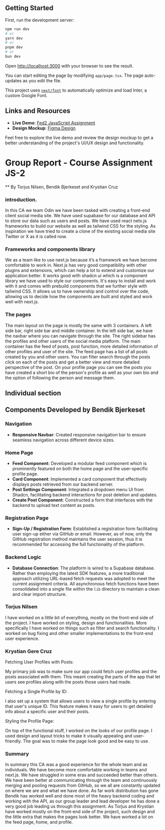 ## Getting Started

First, run the development server:

```bash
npm run dev
# or
yarn dev
# or
pnpm dev
# or
bun dev
```

Open [http://localhost:3000](http://localhost:3000) with your browser to see the result.

You can start editing the page by modifying `app/page.tsx`. The page auto-updates as you edit the file.

This project uses [`next/font`](https://nextjs.org/docs/basic-features/font-optimization) to automatically optimize and load Inter, a custom Google Font.

## Links and Resources

- **Live Demo**: [Fed2 JavaScript Assignment](https://fed2-javascript-2-odin.vercel.app/)
- **Design Mockup**: [Figma Design](https://www.figma.com/file/d0uJVB1LTmUN6U8Pl2gQja/JS-Assignment-Odin?type=design&node-id=0%3A1&mode=design&t=Aw34f5b7MGT3PNpy-1)

Feel free to explore the live demo and review the design mockup to get a better understanding of the project's UI/UX design and functionality.

# Group Report - Course Assignment JS-2

\*\* By Torjus Nilsen, Bendik Bjerkeset and Krystian Cruz

### introduction.

In this CA we team Odin we have been tasked with creating a front-end client social media site. We have used supabase for our database and API to store our data such as users and posts. We have used react netx.js frameworks to build our website as well as tailwind CSS for the styling. As inspiration we have tried to create a clone of the existing social media site Twitter or X as it is called now.

### Frameworks and components library

We as a team like to use next.js because it’s a framework we have become comfortable to work in. Next.js has very good compatibility with other plugins and extensions, which can help a lot to extend and customize our application better. It works good with shadcn ui which is a component library we have used to style our components. It's easy to install and work with it and comes with prebuild components that we further style with tailwind CSS. It allows us to have ownership and control over the code, allowing us to decide how the components are built and styled and work well with next.js.

### The pages

The main layout on the page is mostly the same with 3 containers. A left side bar, right side bar and middle container. In the left side bar, we have the navbar where you can navigate through the site. The right sidebar has the profiles and other users of the social media platform. The main container has the feed of posts, post function, more detailed information of other profiles and user of the site. The feed page has a list of all posts created by you and other users. You can filter search through the posts click on each of the posts and get a better view and more detailed perspective of the post. On your profile page you can see the posts you have created a short bio of the person's profile as well as your own bio and the option of following the person and message them.

## Individual section

## Components Developed by Bendik Bjerkeset

### Navigation

- **Responsive Navbar**: Created responsive navigation bar to ensure seamless navigation across different device sizes.

### Home Page

- **Feed Component**: Developed a modular feed component which is prominently featured on both the home page and the user-specific profile page.
- **Card Component**: Implemented a card component that effectively displays posts retrieved from our backend server.
- **Post Settings Component**: Integrated a dropdown menu UI from Shadcn, facilitating backend interactions for post deletion and updates.
- **Create Post Component**: Constructed a form that interfaces with the backend to upload text content as posts.

### Registration Page

- **Sign-Up / Registration Form**: Established a registration form facilitating user sign-up either via GitHub or email. However, as of now, only the GitHub registration method maintains the user session, thus it is recommended for accessing the full functionality of the platform.

### Backend Logic

- **Database Connection**: The platform is wired to a Supabase database. Rather than employing the latest SDK features, a more traditional approach utilizing URL-based fetch requests was adopted to meet the current assignment criteria. All asynchronous fetch functions have been consolidated into a single file within the `lib` directory to maintain a clean and clear import structure.

### Torjus Nilsen

I have worked on a little bit of everything, mostly on the front-end side of the project. I have worked on styling, design and functionalities. More specifically I have worked on things such as filter and search functionality. I worked on bug fixing and other smaller implementations to the front-end user experience.

### Krystian Gere Cruz

Fetching User Profiles with Posts:

My primary job was to make sure our app could fetch user profiles and the posts associated with them. This meant creating the parts of the app that let users see profiles along with the posts those users had made.

Fetching a Single Profile by ID:

I also set up a system that allows users to view a single profile by entering that user's unique ID. This feature makes it easy for users to get detailed info about a specific user and their posts.

Styling the Profile Page:

On top of the functional stuff, I worked on the looks of our profile page. I used design and layout tricks to make it visually appealing and user-friendly. The goal was to make the page look good and be easy to use.

### Summary

In summary this CA was a good experience for the whole team and as individuals. We have become more comfortable working in teams and next.js. We have struggled in some eras and succeeded better than others. We have been better at communicating through the team and continuously merging and pooling requests from GitHub, so we all are constantly updated on where we are and what we have done. As far work distribution has gone Bendik has worked well and done most of the heavy backend coding and working with the API, as our group leader and lead developer he has done a very good job leading us through this assignment. As Torjus and Krystian have worked mostly on the front-end side of the project, such design and the little extra that makes the pages look better. We have worked a lot on the feed page, home, and profile.
